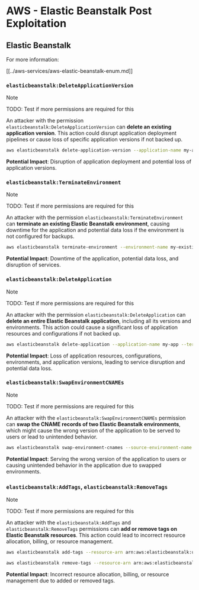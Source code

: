 # AWS - Elastic Beanstalk Post Exploitation

## Elastic Beanstalk

For more information:

[[../aws-services/aws-elastic-beanstalk-enum.md]]

### `elasticbeanstalk:DeleteApplicationVersion`

> [!NOTE]
> TODO: Test if more permissions are required for this

An attacker with the permission `elasticbeanstalk:DeleteApplicationVersion` can **delete an existing application version**. This action could disrupt application deployment pipelines or cause loss of specific application versions if not backed up.

```bash
aws elasticbeanstalk delete-application-version --application-name my-app --version-label my-version
```

**Potential Impact**: Disruption of application deployment and potential loss of application versions.

### `elasticbeanstalk:TerminateEnvironment`

> [!NOTE]
> TODO: Test if more permissions are required for this

An attacker with the permission `elasticbeanstalk:TerminateEnvironment` can **terminate an existing Elastic Beanstalk environment**, causing downtime for the application and potential data loss if the environment is not configured for backups.

```bash
aws elasticbeanstalk terminate-environment --environment-name my-existing-env
```

**Potential Impact**: Downtime of the application, potential data loss, and disruption of services.

### `elasticbeanstalk:DeleteApplication`

> [!NOTE]
> TODO: Test if more permissions are required for this

An attacker with the permission `elasticbeanstalk:DeleteApplication` can **delete an entire Elastic Beanstalk application**, including all its versions and environments. This action could cause a significant loss of application resources and configurations if not backed up.

```bash
aws elasticbeanstalk delete-application --application-name my-app --terminate-env-by-force
```

**Potential Impact**: Loss of application resources, configurations, environments, and application versions, leading to service disruption and potential data loss.

### `elasticbeanstalk:SwapEnvironmentCNAMEs`

> [!NOTE]
> TODO: Test if more permissions are required for this

An attacker with the `elasticbeanstalk:SwapEnvironmentCNAMEs` permission can **swap the CNAME records of two Elastic Beanstalk environments**, which might cause the wrong version of the application to be served to users or lead to unintended behavior.

```bash
aws elasticbeanstalk swap-environment-cnames --source-environment-name my-env-1 --destination-environment-name my-env-2
```

**Potential Impact**: Serving the wrong version of the application to users or causing unintended behavior in the application due to swapped environments.

### `elasticbeanstalk:AddTags`, `elasticbeanstalk:RemoveTags`

> [!NOTE]
> TODO: Test if more permissions are required for this

An attacker with the `elasticbeanstalk:AddTags` and `elasticbeanstalk:RemoveTags` permissions can **add or remove tags on Elastic Beanstalk resources**. This action could lead to incorrect resource allocation, billing, or resource management.

```bash
aws elasticbeanstalk add-tags --resource-arn arn:aws:elasticbeanstalk:us-west-2:123456789012:environment/my-app/my-env --tags Key=MaliciousTag,Value=1

aws elasticbeanstalk remove-tags --resource-arn arn:aws:elasticbeanstalk:us-west-2:123456789012:environment/my-app/my-env --tag-keys MaliciousTag
```

**Potential Impact**: Incorrect resource allocation, billing, or resource management due to added or removed tags.

